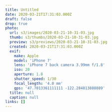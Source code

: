 ```yaml
---
title: Untitled
date: 2020-03-21T17:31:03.000Z
draft: false
drop: true
photo:
  url: s3/images/2020-03-21-10-31-03.jpg
  thumb: s3/thumbs/2020-03-21-10-31-03.jpg
  preview: s3/previews/2020-03-21-10-31-03.jpg
  created: 2020-03-21T17:31:03.000Z
  exif:
    make: Apple
    model: 'iPhone 7'
    lens: 'iPhone 7 back camera 3.99mm f/1.8'
    iso: 20
    aperture: 1.8
    shutter_speed: 1/30
    focal_length: '4.0 mm'
    gps: '47.7013361111111 -122.284813888889'
  title: null
  caption: null
links: []
---
```

